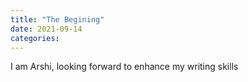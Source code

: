 ```yaml
---
title: "The Begining"
date: 2021-09-14
categories:
---
```


I am Arshi, looking forward to enhance my writing skills 